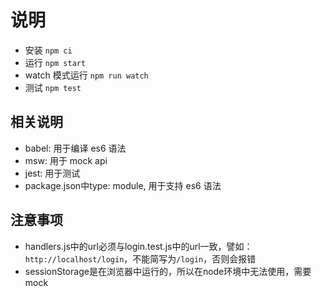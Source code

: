 # 说明

* 安装 `npm ci`
* 运行 `npm start`
* watch 模式运行 `npm run watch`
* 测试 `npm test`

## 相关说明

* babel: 用于编译 es6 语法
* msw: 用于 mock api
* jest: 用于测试
* package.json中type: module, 用于支持 es6 语法

## 注意事项

* handlers.js中的url必须与login.test.js中的url一致，譬如：`http://localhost/login`，不能简写为`/login`，否则会报错
* sessionStorage是在浏览器中运行的，所以在node环境中无法使用，需要mock
